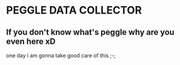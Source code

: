 #  PEGGLE DATA COLLECTOR
## If you don't know what's peggle why are you even here xD 

one day i am gonna take good care of this ;-;
